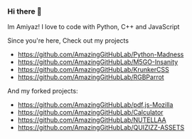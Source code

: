 ### Hi there 👋

Im Amiyaz! I love to code with Python, C++ and JavaScript

Since you're here, Check out my projects
- https://github.com/AmazingGitHubLab/Python-Madness
- https://github.com/AmazingGitHubLab/M5GO-Insanity
- https://github.com/AmazingGitHubLab/KrunkerCSS
- https://github.com/AmazingGitHubLab/RGBParrot

And my forked projects:
- https://github.com/AmazingGitHubLab/pdf.js-Mozilla
- https://github.com/AmazingGitHubLab/Calculator
- https://github.com/AmazingGitHubLab/NUTELLAA
- https://github.com/AmazingGitHubLab/QUIZIZZ-ASSETS
